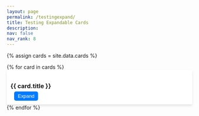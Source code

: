```yaml
---
layout: page
permalink: /testingexpand/
title: Testing Expandable Cards
description: 
nav: false
nav_rank: 8
---
```


{% assign cards = site.data.cards %}

<style>
  .card-container {
    position: sticky;
    top: 80px; /* Adjust as needed based on your header height */
    z-index: 1000; /* Ensure it's above other content */
    background-color: white;
    padding: 10px;
    box-shadow: 0 4px 6px rgba(0, 0, 0, 0.1);
  }

  .card-title {
    margin-bottom: 5px;
  }

  .toggle-button {
    cursor: pointer;
    margin-left: 10px;
    background-color: #007bff;
    color: white;
    border: none;
    padding: 5px 10px;
    border-radius: 5px;
  }

  .toggle-button:hover {
    background-color: #0056b3;
  }

  .card-content {
    display: none;
    margin-top: 10px;
  }
</style>

<div>
  {% for card in cards %}
  <div class="card-container">
    <h3 class="card-title">{{ card.title }}</h3>
    <button class="toggle-button">Expand</button>
  </div>
  <div class="card-content">
    {{ card.content }}
  </div>
  {% endfor %}
</div>

<script>
  document.addEventListener('DOMContentLoaded', function() {
    const toggleButtons = document.querySelectorAll('.toggle-button');

    toggleButtons.forEach(button => {
      button.addEventListener('click', function() {
        const cardContent = this.parentElement.nextElementSibling;
        const isCollapsed = cardContent.style.display === 'none';

        if (isCollapsed) {
          cardContent.style.display = 'block';
          this.textContent = 'Collapse';
        } else {
          cardContent.style.display = 'none';
          this.textContent = 'Expand';
        }
      });
    });
  });
</script>
